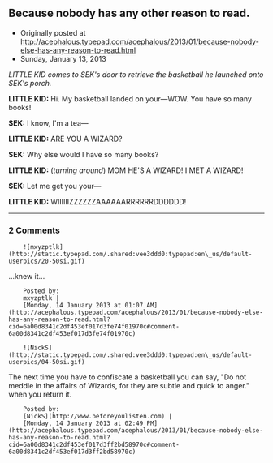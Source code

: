## Because nobody has any other reason to read.

 * Originally posted at http://acephalous.typepad.com/acephalous/2013/01/because-nobody-else-has-any-reason-to-read.html
 * Sunday, January 13, 2013



_LITTLE KID comes to SEK's door to retrieve the basketball he launched onto SEK's porch._

**LITTLE KID:** Hi. My basketball landed on your—WOW. You have so many books!

**SEK:** I know, I'm a tea—

**LITTLE KID:** ARE YOU A WIZARD?

**SEK:** Why else would I have so many books?

**LITTLE KID:** (_turning around_) MOM HE'S A WIZARD! I MET A WIZARD!

**SEK:** Let me get you your—

**LITTLE KID:** WIIIIIIZZZZZZAAAAAARRRRRRDDDDDD!
		

* * *

### 2 Comments 

		

                
[]()

	

		![mxyzptlk](http://static.typepad.com/.shared:vee3ddd0:typepad:en\_us/default-userpics/20-50si.gif)
	

	

		

...knew it...

	

		Posted by:
		mxyzptlk |
		[Monday, 14 January 2013 at 01:07 AM](http://acephalous.typepad.com/acephalous/2013/01/because-nobody-else-has-any-reason-to-read.html?cid=6a00d8341c2df453ef017d3fe74f01970c#comment-6a00d8341c2df453ef017d3fe74f01970c)

[]()

	

		![NickS](http://static.typepad.com/.shared:vee3ddd0:typepad:en\_us/default-userpics/04-50si.gif)
	

	

		

The next time you have to confiscate a basketball you can say, "Do not meddle in the affairs of Wizards, for they are subtle and quick to anger." when you return it.

	

		Posted by:
		[NickS](http://www.beforeyoulisten.com) |
		[Monday, 14 January 2013 at 02:49 PM](http://acephalous.typepad.com/acephalous/2013/01/because-nobody-else-has-any-reason-to-read.html?cid=6a00d8341c2df453ef017d3ff2bd58970c#comment-6a00d8341c2df453ef017d3ff2bd58970c)

		

        